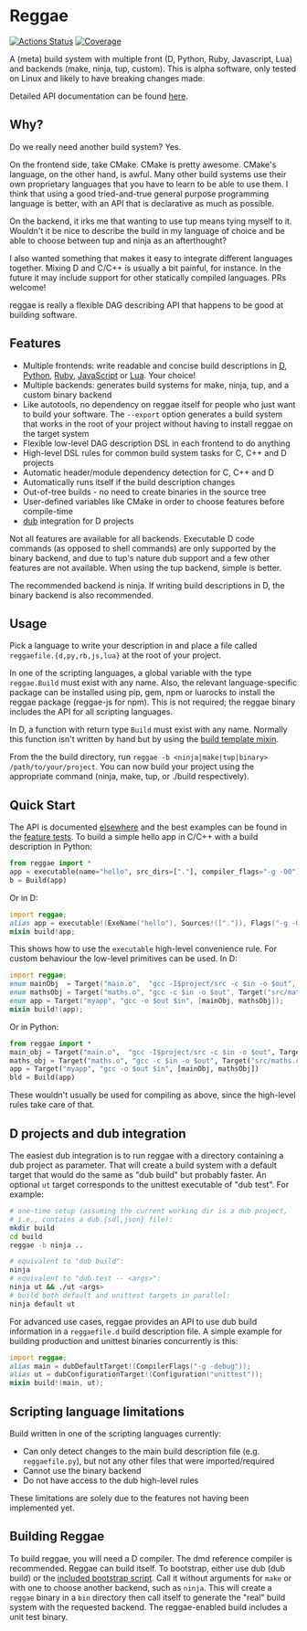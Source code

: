 Reggae
=======
[![Actions Status](https://github.com/atilaneves/reggae/workflows/CI/badge.svg)](https://github.com/atilaneves/reggae/actions)
[![Coverage](https://codecov.io/gh/atilaneves/reggae/branch/master/graph/badge.svg)](https://codecov.io/gh/atilaneves/reggae)

A (meta) build system with multiple front (D, Python, Ruby,
Javascript, Lua) and backends (make, ninja, tup, custom).  This is
alpha software, only tested on Linux and likely to have breaking
changes made.

Detailed API documentation can be found [here](doc/README.md).

Why?
----

Do we really need another build system? Yes.

On the frontend side, take CMake. CMake is pretty awesome. CMake's
language, on the other hand, is awful.  Many other build systems use
their own proprietary languages that you have to learn to be able to
use them. I think that using a good tried-and-true general purpose
programming language is better, with an API that is declarative as
much as possible.

On the backend, it irks me that wanting to use tup means tying myself
to it. Wouldn't it be nice to describe the build in my language of
choice and be able to choose between tup and ninja as an afterthought?

I also wanted something that makes it easy to integrate different
languages together.  Mixing D and C/C++ is usually a bit painful, for
instance. In the future it may include support for other statically
compiled languages. PRs welcome!

reggae is really a flexible DAG describing API that happens to be good
at building software.

Features
--------
* Multiple frontends: write readable and concise build descriptions in
[D](http://dlang.org/),
[Python](https://github.com/atilaneves/reggae-python),
[Ruby](https://github.com/atilaneves/reggae-ruby),
[JavaScript](https://github.com/atilaneves/reggae-js)
or [Lua](https://github.com/atilaneves/reggae-lua). Your choice!
* Multiple backends: generates build systems for make, ninja, tup, and a custom binary backend
* Like autotools, no dependency on reggae itself for people who just want to build your software.
The `--export` option generates a build system that works in the root of your project without
having to install reggae on the target system
* Flexible low-level DAG description DSL in each frontend to do anything
* High-level DSL rules for common build system tasks for C, C++ and D projects
* Automatic header/module dependency detection for C, C++ and D
* Automatically runs itself if the build description changes
* Out-of-tree builds - no need to create binaries in the source tree
* User-defined variables like CMake in order to choose features before compile-time
* [dub](http://code.dlang.org/about) integration for D projects

Not all features are available for all backends. Executable D code
commands (as opposed to shell commands) are only supported by the
binary backend, and due to tup's nature dub support and a few other
features are not available. When using the tup backend, simple is
better.

The recommended backend is ninja. If writing build descriptions in D,
the binary backend is also recommended.

Usage
-----

Pick a language to write your description in and place a file called
`reggaefile.{d,py,rb,js,lua}` at the root of your project.

In one of the scripting languages, a global variable with the type
`reggae.Build` must exist with any name. Also, the relevant
language-specific package can be installed using pip, gem, npm or
luarocks to install the reggae package (reggae-js for npm). This is
not required; the reggae binary includes the API for all scripting
languages.

In D, a function with return type `Build` must exist with any name.
Normally this function isn't written by hand but by using the
[build template mixin](payload/reggae/build.d).

From the the build directory, run `reggae -b <ninja|make|tup|binary>
/path/to/your/project`. You can now build your project using the
appropriate command (ninja, make, tup, or ./build respectively).

Quick Start
---------------------------------

The API is documented [elsewhere](doc/README.md) and the best examples
can be found in the [feature tests](features). To build a simple hello
app in C/C++ with a build description in Python:

```python
from reggae import *
app = executable(name="hello", src_dirs=["."], compiler_flags="-g -O0")
b = Build(app)
```

Or in D:

```d
import reggae;
alias app = executable!(ExeName("hello"), Sources!(["."]), Flags("-g -O"));
mixin build!app;
```

This shows how to use the `executable` high-level convenience rule. For custom behaviour
the low-level primitives can be used. In D:

```d
import reggae;
enum mainObj  = Target("main.o",  "gcc -I$project/src -c $in -o $out", Target("src/main.c"));
enum mathsObj = Target("maths.o", "gcc -c $in -o $out", Target("src/maths.c"));
enum app = Target("myapp", "gcc -o $out $in", [mainObj, mathsObj]);
mixin build!(app);
```

Or in Python:

```python
from reggae import *
main_obj = Target("main.o",  "gcc -I$project/src -c $in -o $out", Target("src/main.c"))
maths_obj = Target("maths.o", "gcc -c $in -o $out", Target("src/maths.c"))
app = Target("myapp", "gcc -o $out $in", [mainObj, mathsObj])
bld = Build(app)
```

These wouldn't usually be used for compiling as above, since the high-level rules take care of that.

D projects and dub integration
---------------

The easiest dub integration is to run reggae with a directory
containing a dub project as parameter. That will create a build system
with a default target that would do the same as "dub build" but probably
faster. An optional `ut` target corresponds to the unittest executable of
"dub test". For example:

```bash
# one-time setup (assuming the current working dir is a dub project,
# i.e., contains a dub.{sdl,json} file):
mkdir build
cd build
reggae -b ninja ..

# equivalent to "dub build":
ninja
# equivalent to "dub test -- <args>":
ninja ut && ./ut <args>
# build both default and unittest targets in parallel:
ninja default ut
```

For advanced use cases, reggae provides an API to use dub build information
in a `reggaefile.d` build description file. A simple example for building
production and unittest binaries concurrently is this:

```d
import reggae;
alias main = dubDefaultTarget!(CompilerFlags("-g -debug"));
alias ut = dubConfigurationTarget!(Configuration("unittest"));
mixin build!(main, ut);
```

Scripting language limitations
------------------------------
Build written in one of the scripting languages currently:

* Can only detect changes to the main build description file (e.g. `reggaefile.py`),
but not any other files that were imported/required
* Cannot use the binary backend
* Do not have access to the dub high-level rules

These limitations are solely due to the features not having been implemented yet.


Building Reggae
---------------

To build reggae, you will need a D compiler. The dmd reference
compiler is recommended.  Reggae can build itself. To bootstrap,
either use dub (dub build) or the
[included bootstrap script](bootstrap.sh).  Call it without arguments
for `make` or with one to choose another backend, such as
`ninja`. This will create a `reggae` binary in a `bin` directory then
call itself to generate the "real" build system with the requested
backend. The reggae-enabled build includes a unit test binary.
